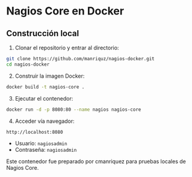 # Nagios Core en Docker

## Construcción local

1. Clonar el repositorio y entrar al directorio:

```bash
git clone https://github.com/manriquz/nagios-docker.git
cd nagios-docker
```

2. Construir la imagen Docker:

```bash
docker build -t nagios-core .
```

3. Ejecutar el contenedor:

```bash
docker run -d -p 8080:80 --name nagios nagios-core
```

4. Acceder vía navegador:

```
http://localhost:8080
```

- Usuario: `nagiosadmin`
- Contraseña: `nagiosadmin`

Este contenedor fue preparado por cmanriquez para pruebas locales de Nagios Core.
